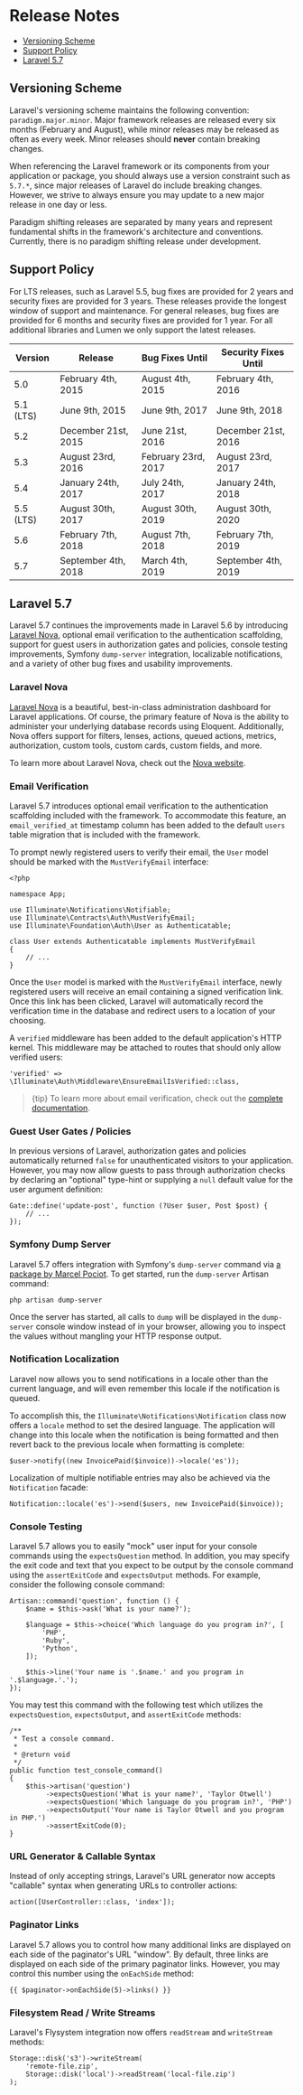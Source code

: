 # Release Notes

- [Versioning Scheme](#versioning-scheme)
- [Support Policy](#support-policy)
- [Laravel 5.7](#laravel-5.7)

<a name="versioning-scheme"></a>
## Versioning Scheme

Laravel's versioning scheme maintains the following convention: `paradigm.major.minor`. Major framework releases are released every six months (February and August), while minor releases may be released as often as every week. Minor releases should **never** contain breaking changes.

When referencing the Laravel framework or its components from your application or package, you should always use a version constraint such as `5.7.*`, since major releases of Laravel do include breaking changes. However, we strive to always ensure you may update to a new major release in one day or less.

Paradigm shifting releases are separated by many years and represent fundamental shifts in the framework's architecture and conventions. Currently, there is no paradigm shifting release under development.

<a name="support-policy"></a>
## Support Policy

For LTS releases, such as Laravel 5.5, bug fixes are provided for 2 years and security fixes are provided for 3 years. These releases provide the longest window of support and maintenance. For general releases, bug fixes are provided for 6 months and security fixes are provided for 1 year. For all additional libraries and Lumen we only support the latest releases.

| Version | Release | Bug Fixes Until | Security Fixes Until |
| --- | --- | --- | --- |
| 5.0 | February 4th, 2015 | August 4th, 2015 | February 4th, 2016 |
| 5.1 (LTS) | June 9th, 2015 | June 9th, 2017 | June 9th, 2018 |
| 5.2 | December 21st, 2015 | June 21st, 2016 | December 21st, 2016 |
| 5.3 | August 23rd, 2016 | February 23rd, 2017 | August 23rd, 2017 |
| 5.4 | January 24th, 2017 | July 24th, 2017 | January 24th, 2018 |
| 5.5 (LTS) | August 30th, 2017 | August 30th, 2019 | August 30th, 2020 |
| 5.6 | February 7th, 2018 | August 7th, 2018 | February 7th, 2019 |
| 5.7 | September 4th, 2018 | March 4th, 2019 | September 4th, 2019 |

<a name="laravel-5.7"></a>
## Laravel 5.7

Laravel 5.7 continues the improvements made in Laravel 5.6 by introducing [Laravel Nova](https://nova.laravel.com), optional email verification to the authentication scaffolding, support for guest users in authorization gates and policies, console testing improvements, Symfony `dump-server` integration, localizable notifications, and a variety of other bug fixes and usability improvements.

### Laravel Nova

[Laravel Nova](https://nova.laravel.com) is a beautiful, best-in-class administration dashboard for Laravel applications. Of course, the primary feature of Nova is the ability to administer your underlying database records using Eloquent. Additionally, Nova offers support for filters, lenses, actions, queued actions, metrics, authorization, custom tools, custom cards, custom fields, and more.

To learn more about Laravel Nova, check out the [Nova website](https://nova.laravel.com).

### Email Verification

Laravel 5.7 introduces optional email verification to the authentication scaffolding included with the framework. To accommodate this feature, an `email_verified_at` timestamp column has been added to the default `users` table migration that is included with the framework.

To prompt newly registered users to verify their email, the `User` model should be marked with the `MustVerifyEmail` interface:

    <?php

    namespace App;

    use Illuminate\Notifications\Notifiable;
    use Illuminate\Contracts\Auth\MustVerifyEmail;
    use Illuminate\Foundation\Auth\User as Authenticatable;

    class User extends Authenticatable implements MustVerifyEmail
    {
        // ...
    }

Once the `User` model is marked with the `MustVerifyEmail` interface, newly registered users will receive an email containing a signed verification link. Once this link has been clicked, Laravel will automatically record the verification time in the database and redirect users to a location of your choosing.

A `verified` middleware has been added to the default application's HTTP kernel. This middleware may be attached to routes that should only allow verified users:

    'verified' => \Illuminate\Auth\Middleware\EnsureEmailIsVerified::class,

> {tip} To learn more about email verification, check out the [complete documentation](/docs/{{version}}/verification).

### Guest User Gates / Policies

In previous versions of Laravel, authorization gates and policies automatically returned `false` for unauthenticated visitors to your application. However, you may now allow guests to pass through authorization checks by declaring an "optional" type-hint or supplying a `null` default value for the user argument definition:

    Gate::define('update-post', function (?User $user, Post $post) {
        // ...
    });

### Symfony Dump Server

Laravel 5.7 offers integration with Symfony's `dump-server` command via [a package by Marcel Pociot](https://github.com/beyondcode/laravel-dump-server). To get started, run the `dump-server` Artisan command:

    php artisan dump-server

Once the server has started, all calls to `dump` will be displayed in the `dump-server` console window instead of in your browser, allowing you to inspect the values without mangling your HTTP response output.

### Notification Localization

Laravel now allows you to send notifications in a locale other than the current language, and will even remember this locale if the notification is queued.

To accomplish this, the `Illuminate\Notifications\Notification` class now offers a `locale` method to set the desired language. The application will change into this locale when the notification is being formatted and then revert back to the previous locale when formatting is complete:

    $user->notify((new InvoicePaid($invoice))->locale('es'));

Localization of multiple notifiable entries may also be achieved via the `Notification` facade:

    Notification::locale('es')->send($users, new InvoicePaid($invoice));

### Console Testing

Laravel 5.7 allows you to easily "mock" user input for your console commands using the `expectsQuestion` method. In addition, you may specify the exit code and text that you expect to be output by the console command using the `assertExitCode` and `expectsOutput` methods. For example, consider the following console command:

    Artisan::command('question', function () {
        $name = $this->ask('What is your name?');

        $language = $this->choice('Which language do you program in?', [
            'PHP',
            'Ruby',
            'Python',
        ]);

        $this->line('Your name is '.$name.' and you program in '.$language.'.');
    });

You may test this command with the following test which utilizes the `expectsQuestion`, `expectsOutput`, and `assertExitCode` methods:

    /**
     * Test a console command.
     *
     * @return void
     */
    public function test_console_command()
    {
        $this->artisan('question')
             ->expectsQuestion('What is your name?', 'Taylor Otwell')
             ->expectsQuestion('Which language do you program in?', 'PHP')
             ->expectsOutput('Your name is Taylor Otwell and you program in PHP.')
             ->assertExitCode(0);
    }

### URL Generator & Callable Syntax

Instead of only accepting strings, Laravel's URL generator now accepts "callable" syntax when generating URLs to controller actions:

    action([UserController::class, 'index']);

### Paginator Links

Laravel 5.7 allows you to control how many additional links are displayed on each side of the paginator's URL "window". By default, three links are displayed on each side of the primary paginator links. However, you may control this number using the `onEachSide` method:

    {{ $paginator->onEachSide(5)->links() }}

### Filesystem Read / Write Streams

Laravel's Flysystem integration now offers `readStream` and `writeStream` methods:

    Storage::disk('s3')->writeStream(
        'remote-file.zip',
        Storage::disk('local')->readStream('local-file.zip')
    );
